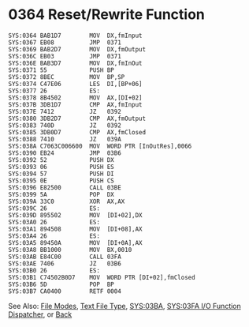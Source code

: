 # 0364 Reset/Rewrite Function

```
SYS:0364 BAB1D7        MOV	DX,fmInput
SYS:0367 EB08          JMP	0371
SYS:0369 BAB2D7        MOV	DX,fmOutput
SYS:036C EB03          JMP	0371
SYS:036E BAB3D7        MOV	DX,fmInOut
SYS:0371 55            PUSH	BP
SYS:0372 8BEC          MOV	BP,SP
SYS:0374 C47E06        LES	DI,[BP+06]
SYS:0377 26            ES:
SYS:0378 8B4502        MOV	AX,[DI+02]
SYS:037B 3DB1D7        CMP	AX,fmInput
SYS:037E 7412          JZ	0392
SYS:0380 3DB2D7        CMP	AX,fmOutput
SYS:0383 740D          JZ	0392
SYS:0385 3DB0D7        CMP	AX,fmClosed
SYS:0388 7410          JZ	039A
SYS:038A C7063C006600  MOV	WORD PTR [InOutRes],0066
SYS:0390 EB24          JMP	03B6
SYS:0392 52            PUSH	DX
SYS:0393 06            PUSH	ES
SYS:0394 57            PUSH	DI
SYS:0395 0E            PUSH	CS
SYS:0396 E82500        CALL	03BE
SYS:0399 5A            POP	DX
SYS:039A 33C0          XOR	AX,AX
SYS:039C 26            ES:
SYS:039D 895502        MOV	[DI+02],DX
SYS:03A0 26            ES:
SYS:03A1 894508        MOV	[DI+08],AX
SYS:03A4 26            ES:
SYS:03A5 89450A        MOV	[DI+0A],AX
SYS:03A8 BB1000        MOV	BX,0010
SYS:03AB E84C00        CALL	03FA
SYS:03AE 7406          JZ	03B6
SYS:03B0 26            ES:
SYS:03B1 C74502B0D7    MOV	WORD PTR [DI+02],fmClosed
SYS:03B6 5D            POP	BP
SYS:03B7 CA0400        RETF	0004
```

See Also: [File Modes](FILE-MODES.md), [Text File Type](TEXT-FILE-TYPE.md), [SYS:03BA](03BA-UNKNOWN.md), [SYS:03FA I/O Function Dispatcher](03FA-IO-FUNCTION-DISPATCHER.md), or [Back](../README.md)